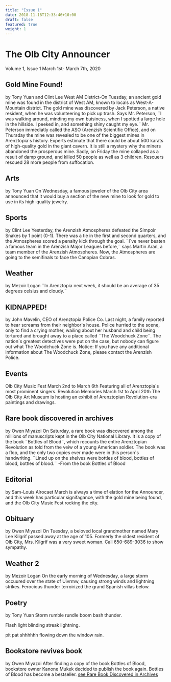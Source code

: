 ```yaml
---
title: "Issue 1"
date: 2018-11-18T12:33:46+10:00
draft: false
featured: true
weight: 1
---
```


# The Olb City Announcer
Volume 1, Issue 1
March 1st- March 7th, 2020
## Gold Mine Found!
by Tony Yuan and Clint Lee
West AM District-On Tuesday, an ancient gold mine was found in the district of West AM, known to locals as West-A-Mountain district. The gold mine was discovered by Jack Peterson, a native resident, when he was volunteering to pick up trash. Says Mr. Peterson, ¨I was walking around, minding my own buisiness, when I spotted a large hole in the hillside. I peeked in, and something shiny caught my eye.¨ Mr. Peterson immediatly called the ASO (Arenzish Scientific Office), and on Thursday the mine was revealed to be one of the biggest mines in Arenztopia´s history. Experts estimate that there could be about 500 karats of high-quality gold in the giant cavern. It is still a mystery why the miners abandoned the prosperous mine. Sadly, on Friday the mine collaped as a result of damp ground, and killed 50 people as well as 3 children. Rescuers rescued 28 more people from suffocation.
## Arts
by Tony Yuan
On Wednesday, a famous jeweler of the Olb City area announced that it would buy a section of the new mine to look for gold to use in its high-quality jewelry.
## Sports
by Clint Lee 
Yesterday, the Arenzish Atmospheres defeated the Simpoir Snakes by 1 point (0-1). There was a tie in the first and second quarters, and the Atmospheres scored a penalty kick through the goal. ¨I´ve never beaten a famous team in the Arenzish Major Leagues before,¨ says Martin Aran, a team member of the Arenzish Atmospheres. Now, the Atmospheres are going to the semifinals to face the Canopian Cobras.
## Weather
by Mezoir Logan 
¨In Arenztopia next week, it should be an average of 35 degrees celsius and cloudy.¨
## KIDNAPPED!
by John Mavelin, CEO of Arenztopia Police Co.
Last night, a family reported to hear screams from their neighbor´s house. Police hurried to the scene, only to find a crying mother, wailing about her husband and child being tortured and brought away to a place called ¨The Woodchuck Zone¨. The nation´s greatest detectives were put on the case, but nobody can figure out what The Woodchuck Zone is.
Notice: If you have any additional information about The Woodchuck Zone, please contact the Arenzish Police.
## Events
Olb City Music Fest
March 2nd to March 6th
Featuring all of Arenztopia´s most prominent singers.
Revolution Memories
March 1st to April 20th
The Olb City Art Museum is hosting an exhibit of Arenztopian Revolution-era paintings and drawings.
## Rare book discovered in archives
by Owen Miyazoi
On Saturday, a rare book was discovered among the millions of manuscripts kept in the Olb City National Library. It is a copy of the book ¨Bottles of Blood¨, which recounts the entire Arenztopian Revolution as told from the veiw of a young American soldier. The book was a flop, and the only two copies ever made were in this person´s handwriting. ¨Lined up on the shelves were bottles of blood, bottles of blood, bottles of blood.¨
-From the book Bottles of Blood
## Editorial
by Sam-Louis Alrocaet
March is always a time of elation for the Announcer, and this week has particular signifagance, with the gold mine being found, and the Olb City Music Fest rocking the city.
## Obituary
by Owen Miyazoi
On Tuesday, a beloved local grandmother named Mary Lee Kilgrif passed away at the age of 105. Formerly the oldest resident of Olb City, Mrs. Kilgrif was a very sweet woman. Call 650-689-3036 to show sympathy.
## Weather 2
by Mezoir Logan
On the early morning of Wednesday, a large storm occuured over the state of Uivrmw, causing strong winds and lightning strikes. Ferocious thunder terroirized the grand Spanish villas below.
## Poetry 
by Tony Yuan 
Storm
rumble
rundle
boom 
bash 
thunder.

Flash 
light 
blinding
streak
lightning.

pit pat
shhhhhh
flowing down
the window
rain.
## Bookstore revives book
by Owen Miyazoi
After finding a copy of the book Bottles of Blood, bookstore owner Kanone Mukek decided to publish the book again. Bottles of Blood has become a bestseller. [see Rare Book Discovered in Archives](#rare-book-discovered-in-archives)
                     
